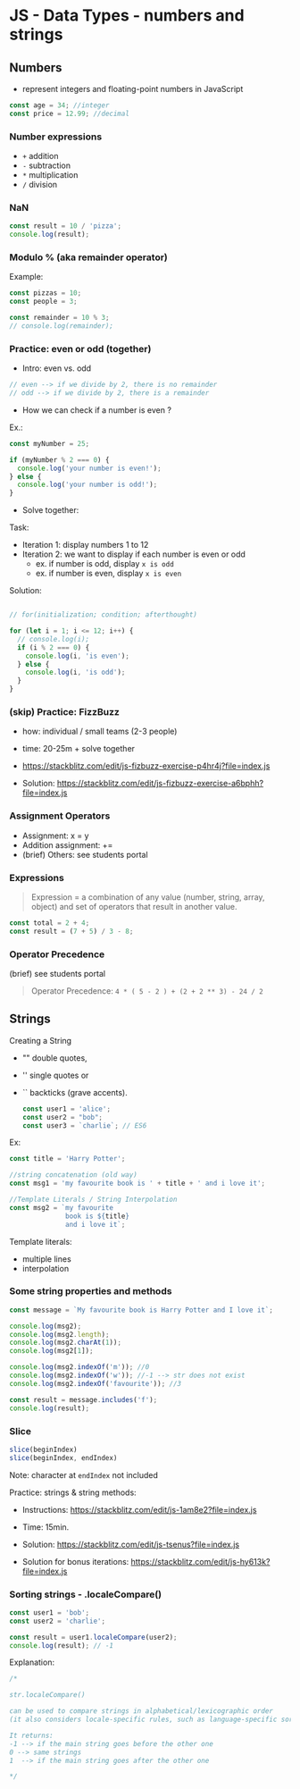 
# JS - Data Types - numbers and strings




## Numbers

- represent integers and floating-point numbers in JavaScript

```js
const age = 34; //integer
const price = 12.99; //decimal
```



### Number expressions

- `+` addition
- `-` subtraction
- `*` multiplication
- `/` division



### NaN

```js
const result = 10 / 'pizza';
console.log(result);
```




### Modulo % (aka remainder operator)

<!-- 

- ex. 11 % 2 pizzas 

- interactive demo: https://www.joshwcomeau.com/javascript/modulo-operator

-->


Example:


  ```js
  const pizzas = 10;
  const people = 3;

  const remainder = 10 % 3;
  // console.log(remainder);
  ```

  <!-- 

    Aug 2023 - Week Zero:
    - includes "Check if number is even or odd" (in unit "JS | Data types: Numbers")
    
  -->



### Practice: even or odd (together)

- Intro: even vs. odd

```js
// even --> if we divide by 2, there is no remainder
// odd --> if we divide by 2, there is a remainder
```


- How we can check if a number is even ?


Ex.: 

  ```js
  const myNumber = 25;

  if (myNumber % 2 === 0) {
    console.log('your number is even!');
  } else {
    console.log('your number is odd!');
  }

  ```

- Solve together:

Task:
- Iteration 1: display numbers 1 to 12
- Iteration 2: we want to display if each number is even or odd
  - ex. if number is odd, display `x is odd`
  - ex. if number is even, display `x is even`


Solution:

  ```js

  // for(initialization; condition; afterthought)

  for (let i = 1; i <= 12; i++) {
    // console.log(i);
    if (i % 2 === 0) {
      console.log(i, 'is even');
    } else {
      console.log(i, 'is odd');
    }
  }
  ```



### (skip) Practice: FizzBuzz

- how: individual / small teams (2-3 people)
- time: 20-25m + solve together
- https://stackblitz.com/edit/js-fizbuzz-exercise-p4hr4j?file=index.js

- Solution: https://stackblitz.com/edit/js-fizbuzz-exercise-a6bphh?file=index.js


<!--

Fizz-Buzz
- it is in prework ("JS | Loops and iterations")
- another option is to do this kata together: 
  - https://www.codewars.com/kata/5300901726d12b80e8000498
  - Note: a bit challenging for day3 (solve TOGETHER).
  - Concepts: loop + arrays + modulo operator

-->



### Assignment Operators

- Assignment: x = y
- Addition assignment: +=
- (brief) Others: see students portal



### Expressions

> Expression = a combination of any value (number, string, array, object) and set of operators that result in another value.

  ```js
  const total = 2 + 4;
  const result = (7 + 5) / 3 - 8;
  ```


### Operator Precedence

(brief) see students portal


> Operator Precedence: `4 * ( 5 - 2 ) + (2 + 2 ** 3) - 24 / 2`





## Strings


Creating a String
- "" double quotes,
- '' single quotes or
- `` backticks (grave accents).

  ```js
  const user1 = 'alice';
  const user2 = "bob";
  const user3 = `charlie`; // ES6
  ```

Ex:

  ```js
  const title = 'Harry Potter';

  //string concatenation (old way)
  const msg1 = 'my favourite book is ' + title + ' and i love it';

  //Template Literals / String Interpolation
  const msg2 = `my favourite 
                book is ${title} 
                and i love it`;
  ```



Template literals:
- multiple lines
- interpolation



### Some string properties and methods


  ```js
  const message = `My favourite book is Harry Potter and I love it`;

  console.log(msg2);
  console.log(msg2.length);
  console.log(msg2.charAt(1));
  console.log(msg2[1]);

  console.log(msg2.indexOf('m')); //0
  console.log(msg2.indexOf('w')); //-1 --> str does not exist
  console.log(msg2.indexOf('favourite')); //3

  const result = message.includes('f');
  console.log(result);
  ```




### Slice

  ```js
  slice(beginIndex)
  slice(beginIndex, endIndex)
  ```

  Note: character at `endIndex` not included


Practice: strings & string methods: 
- Instructions: https://stackblitz.com/edit/js-1am8e2?file=index.js
- Time: 15min.


- Solution: https://stackblitz.com/edit/js-tsenus?file=index.js
- Solution for bonus iterations: https://stackblitz.com/edit/js-hy613k?file=index.js



### Sorting strings - .localeCompare()

<!-- 

@LT: they need it for today's lab (iteration. 3.3) 

-->


```js
const user1 = 'bob';
const user2 = 'charlie';

const result = user1.localeCompare(user2);
console.log(result); // -1
```



Explanation: 


```js
/*

str.localeCompare()

can be used to compare strings in alphabetical/lexicographic order
(it also considers locale-specific rules, such as language-specific sorting conventions and special characters)

It returns:
-1 --> if the main string goes before the other one
0 --> same strings
1  --> if the main string goes after the other one

*/
```

